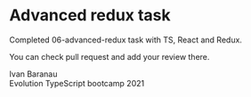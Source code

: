 # Advanced redux task  
Completed 06-advanced-redux task with TS, React and Redux.  
  
You can check pull request and add your review there.  
  
Ivan Baranau  
Evolution TypeScript bootcamp 2021